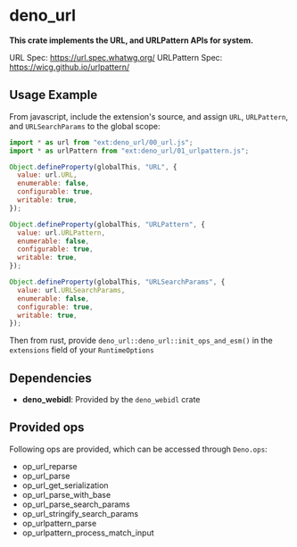 # deno_url

**This crate implements the URL, and URLPattern APIs for system.**

URL Spec: https://url.spec.whatwg.org/ URLPattern Spec:
https://wicg.github.io/urlpattern/

## Usage Example

From javascript, include the extension's source, and assign `URL`, `URLPattern`,
and `URLSearchParams` to the global scope:

```javascript
import * as url from "ext:deno_url/00_url.js";
import * as urlPattern from "ext:deno_url/01_urlpattern.js";

Object.defineProperty(globalThis, "URL", {
  value: url.URL,
  enumerable: false,
  configurable: true,
  writable: true,
});

Object.defineProperty(globalThis, "URLPattern", {
  value: url.URLPattern,
  enumerable: false,
  configurable: true,
  writable: true,
});

Object.defineProperty(globalThis, "URLSearchParams", {
  value: url.URLSearchParams,
  enumerable: false,
  configurable: true,
  writable: true,
});
```

Then from rust, provide `deno_url::deno_url::init_ops_and_esm()` in the
`extensions` field of your `RuntimeOptions`

## Dependencies

- **deno_webidl**: Provided by the `deno_webidl` crate

## Provided ops

Following ops are provided, which can be accessed through `Deno.ops`:

- op_url_reparse
- op_url_parse
- op_url_get_serialization
- op_url_parse_with_base
- op_url_parse_search_params
- op_url_stringify_search_params
- op_urlpattern_parse
- op_urlpattern_process_match_input
